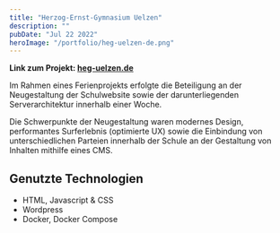 ```yaml
---
title: "Herzog-Ernst-Gymnasium Uelzen"
description: ""
pubDate: "Jul 22 2022"
heroImage: "/portfolio/heg-uelzen-de.png"
---
```


**Link zum Projekt: [heg-uelzen.de](https://heg-uelzen.de)**


Im Rahmen eines Ferienprojekts erfolgte die Beteiligung an der Neugestaltung der Schulwebsite sowie der darunterliegenden Serverarchitektur innerhalb einer Woche.

Die Schwerpunkte der Neugestaltung waren modernes Design, performantes Surferlebnis (optimierte UX) sowie die Einbindung von unterschiedlichen Parteien innerhalb der Schule an der Gestaltung von Inhalten mithilfe eines CMS.


## Genutzte Technologien
- HTML, Javascript & CSS
- Wordpress
- Docker, Docker Compose